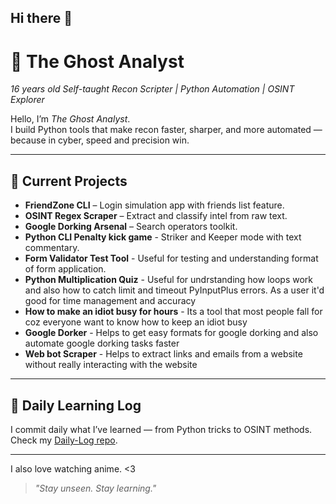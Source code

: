 ## Hi there 👋

# 👻 The Ghost Analyst

*16 years old Self-taught Recon Scripter | Python Automation | OSINT Explorer*

Hello, I’m *The Ghost Analyst*.  
I build Python tools that make recon faster, sharper, and more automated — because in cyber, speed and precision win.

---

## 🚀 Current Projects
- **FriendZone CLI** – Login simulation app with friends list feature.
- **OSINT Regex Scraper** – Extract and classify intel from raw text.
- **Google Dorking Arsenal** – Search operators toolkit.
- **Python CLI Penalty kick game** - Striker and Keeper mode with text commentary.
- **Form Validator Test Tool** - Useful for testing and understanding format of form application.
- **Python Multiplication Quiz** - Useful for undrstanding how loops work and also how to catch limit and timeout PyInputPlus errors. As a user it'd good for time             management and accuracy
- **How to make an idiot busy for hours** - Its a tool that most people fall for coz everyone want to know how to keep an idiot busy 
- **Google Dorker** - Helps to get easy formats for google dorking and also automate google dorking tasks faster
- **Web bot Scraper** - Helps to extract links and emails from a website without really interacting with the website
---

## 📅 Daily Learning Log
I commit daily what I’ve learned — from Python tricks to OSINT methods.  
Check my [Daily-Log repo](https://github.com/TheGhostAnalyst/Daily-Log).

---
I also love watching anime. <3

> *"Stay unseen. Stay learning."*
